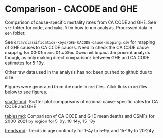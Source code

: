 # Comparison - CACODE and GHE

Comparison of cause-specific mortality rates from CA CODE and GHE. See `src` folder for code, and `make.R` for how to run analysis. Processed data in `gen` folder. 

See `data/classification-keys/GHE-CACODE-cause-mapping.csv` for mapping of GHE causes to CA CODE causes. Need to check the CA CODE cause mapping for 00-01m and 01to59m. Does not impact the present analysis though, as only making direct comparisons between GHE and CA CODE estimates for 5-19y.

Other raw data used in the analysis has not been pushed to github due to size. 

Figures were generated from the code in `Rmd` files. Click links to `md` files below to see figures.

[scatter.md](https://github.com/hallieeilerts/Comparison-CACODE-GHE/blob/main/scatter.md): Scatter plot comparisons of national cause-specific rates for CA CODE and GHE

[tables.md](https://github.com/hallieeilerts/Comparison-CACODE-GHE/blob/main/tables.md): Comparison of CA CODE and GHE mean deaths and CSMFs for 2000-2021 by region for 5-9y, 10-14y, 15-19y

[trends.md](https://github.com/hallieeilerts/Comparison-CACODE-GHE/blob/main/tables.md): Trends in age continuity for 1-4y to 5-9y, and 15-19y to 20-24y